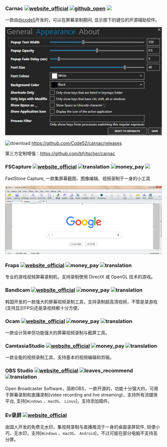 ### Carnac [![website_official](https://gitbook07.oss-cn-hangzhou.aliyuncs.com/website_official.svg)](http://code52.org/carnac/)  [![github_open](https://gitbook07.oss-cn-hangzhou.aliyuncs.com/github_open.svg)](https://github.com/Code52/carnac) ![](https://img.shields.io/badge/Version-2.3.13-ff55bb.svg)

一款由[@code5](https://github.com/Code52)开发的，可以在屏幕录制期间, 显示按下的键位的开源辅助软件。

![](../../.gitbook/assets/z-pro-capture-screen-carnac.jpg)

![download](https://gitbook07.oss-cn-hangzhou.aliyuncs.com/download.svg) https://github.com/Code52/carnac/releases

第三方定制增强：https://github.com/bfritscher/carnac

### FSCapture [![website_official](https://gitbook07.oss-cn-hangzhou.aliyuncs.com/website_official.svg)](https://www.faststone.org/FSCaptureDetail.htm) ![translation](https://gitbook07.oss-cn-hangzhou.aliyuncs.com/translation.svg) ![money_pay](https://gitbook07.oss-cn-hangzhou.aliyuncs.com/money_pay.svg) ![](https://img.shields.io/badge/Version-9.2-ff55bb.svg)

FastStone Capture, 一款集屏幕截图、图像编辑、视频录制于一身的小工具

![](../../.gitbook/assets/z-pro-capture-screen-fscapture.jpg)

### Fraps [![website_official](https://gitbook07.oss-cn-hangzhou.aliyuncs.com/website_official.svg)](http://www.fraps.com/) ![money_pay](https://gitbook07.oss-cn-hangzhou.aliyuncs.com/money_pay.svg) ![translation](https://gitbook07.oss-cn-hangzhou.aliyuncs.com/translation.svg)

专业的游戏视频屏幕录制机，支持录制使用 DirectX 或 OpenGL 技术的游戏。

### Bandicam [![website_official](https://gitbook07.oss-cn-hangzhou.aliyuncs.com/website_official.svg)](https://www.bandicam.com/) ![money_pay](https://gitbook07.oss-cn-hangzhou.aliyuncs.com/money_pay.svg) ![translation](https://gitbook07.oss-cn-hangzhou.aliyuncs.com/translation.svg)

韩国开发的一款强大的屏幕视频录制工具，支持录制超高清视频，不管是录游戏(支持显示FPS)还是录视频都十分方便。

### Ocam [![website_official](https://gitbook07.oss-cn-hangzhou.aliyuncs.com/website_official.svg)](http://ohsoft.net/eng/ocam/intro.php?cate=1002)  ![money_pay](https://gitbook07.oss-cn-hangzhou.aliyuncs.com/money_pay.svg) ![translation](https://gitbook07.oss-cn-hangzhou.aliyuncs.com/translation.svg)

一款设计简单但功能强大的屏幕视频录制与截屏工具。

### CamtasiaStudio [![website_official](https://gitbook07.oss-cn-hangzhou.aliyuncs.com/website_official.svg)](https://www.techsmith.com/video-editor.html) ![money_pay](https://gitbook07.oss-cn-hangzhou.aliyuncs.com/money_pay.svg) ![translation](https://gitbook07.oss-cn-hangzhou.aliyuncs.com/translation.svg)

一款全能的视频录制工具，支持基本的视频编辑和剪辑。

### OBS Studio  [![website_official](https://gitbook07.oss-cn-hangzhou.aliyuncs.com/website_official.svg)](https://obsproject.com/) ![leaves_recommend](https://gitbook07.oss-cn-hangzhou.aliyuncs.com/leaves_rec.svg) ![translation](https://gitbook07.oss-cn-hangzhou.aliyuncs.com/translation.svg)

Open Broadcaster Software，简称OBS，一款开源的，功能十分强大的，可用于屏幕录制和直播录制(video recording and live streaming)，支持所有流媒体平台, 支持[`Windows` 、`macOS`、 `Linux`]，支持添加插件。

### Ev录屏  [![website_official](https://gitbook07.oss-cn-hangzhou.aliyuncs.com/website_official.svg)](https://www.ieway.cn/evcapture.html)

由国人开发的免费无水印，集视频录制与直播推流于一身的桌面录屏软件, 轻便小巧，无水印，支持[`Windows` 、`macOS`、 `Android`]，不过可能在部分电脑不支持高分屏。
